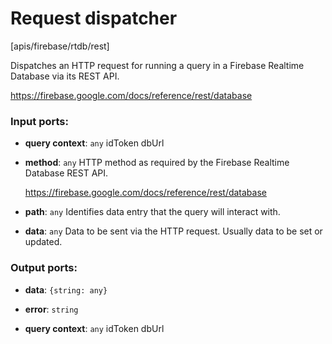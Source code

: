 # Request dispatcher

[apis/firebase/rtdb/rest]

Dispatches an HTTP request for running a query in a Firebase Realtime Database via its REST API.

https://firebase.google.com/docs/reference/rest/database

### Input ports:

* __query context__: `any`
    idToken
    dbUrl



* __method__: `any`
    HTTP method as required by the Firebase Realtime Database REST API.
    
    https://firebase.google.com/docs/reference/rest/database



* __path__: `any`
    Identifies data entry that the query will interact with.



* __data__: `any`
    Data to be sent via the HTTP request. Usually data to be set or updated.



### Output ports:

* __data__: `{string: any}`


* __error__: `string`


* __query context__: `any`
    idToken
    dbUrl



